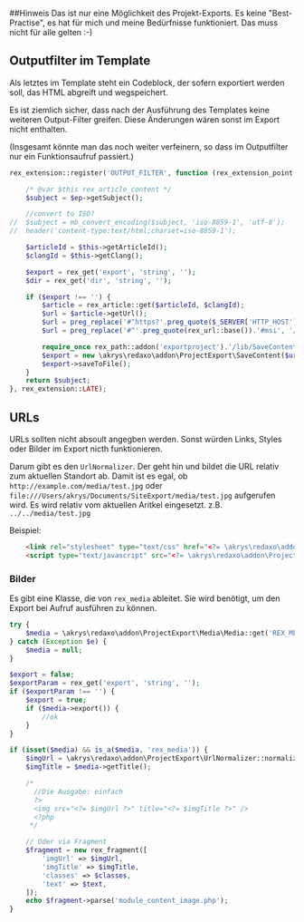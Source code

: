 ##Hinweis
Das ist nur eine Möglichkeit des Projekt-Exports. Es keine "Best-Practise", es hat für mich und meine Bedürfnisse funktioniert. Das muss nicht für alle gelten :-)

## Outputfilter im Template

Als letztes im Template steht ein Codeblock, der sofern exportiert werden soll, das HTML abgreift und wegspeichert.

Es ist ziemlich sicher, dass nach der Ausführung des Templates keine weiteren Output-Filter greifen. Diese Änderungen wären sonst im Export nicht enthalten.

(Insgesamt könnte man das noch weiter verfeinern, so dass im Outputfilter nur ein Funktionsaufruf passiert.)

```php
rex_extension::register('OUTPUT_FILTER', function (rex_extension_point $ep) {

	/* @var $this rex_article_content */
	$subject = $ep->getSubject();

	//convert to ISO?
//	$subject = mb_convert_encoding($subject, 'iso-8859-1', 'utf-8');
//	header('content-type:text/html;charset=iso-8859-1');

	$articleId = $this->getArticleId();
	$clangId = $this->getClang();

	$export = rex_get('export', 'string', '');
	$dir = rex_get('dir', 'string', '');

	if ($export !== '') {
		$article = rex_article::get($articleId, $clangId);
		$url = $article->getUrl();
		$url = preg_replace('#^https?'.preg_quote($_SERVER['HTTP_HOST'].'/').'#msi', '/', $url);
		$url = preg_replace('#^'.preg_quote(rex_url::base()).'#msi', '/', $url);

		require_once rex_path::addon('exportproject').'/lib/SaveContent.php';
		$export = new \akrys\redaxo\addon\ProjectExport\SaveContent($url, $dir, $subject);
		$export->saveToFile();
	}
	return $subject;
}, rex_extension::LATE);

```

## URLs

URLs sollten nicht absoult angegben werden. Sonst würden Links, Styles oder Bilder im Export nicth funktionieren.

Darum gibt es den ```UrlNormalizer```. Der geht hin und bildet die URL relativ zum aktuellen Standort ab. Damit ist es egal, ob ```http://example.com/media/test.jpg``` oder ```file:///Users/akrys/Documents/SiteExport/media/test.jpg``` aufgerufen wird. Es wird relativ vom aktuellen Aritkel eingesetzt. z.B. ```../../media/test.jpg```

Beispiel:
```html
	<link rel="stylesheet" type="text/css" href="<?= \akrys\redaxo\addon\ProjectExport\UrlNormalizer::normalize(rex_url::frontend('/css/styles.css')); ?>?v=<?= UrlNormalizer::getCacheKiller(rex_path::absolute('/css/styles.css')); ?>">
	<script type="text/javascript" src="<?= \akrys\redaxo\addon\ProjectExport\UrlNormalizer::normalize(rex_url::frontend('/js/head.js')); ?>?v=<?= UrlNormalizer::getCacheKiller(rex_path::absolute('/js/head.js')); ?>"></script>
```

### Bilder

Es gibt eine Klasse, die von ```rex_media``` ableitet. Sie wird benötigt, um den Export bei Aufruf ausführen zu können.


```php
try {
	$media = \akrys\redaxo\addon\ProjectExport\Media\Media::get('REX_MEDIA[1]');
} catch (Exception $e) {
	$media = null;
}

$export = false;
$exportParam = rex_get('export', 'string', '');
if ($exportParam !== '') {
	$export = true;
	if ($media->export()) {
		//ok
	}
}

if (isset($media) && is_a($media, 'rex_media')) {
	$imgUrl = \akrys\redaxo\addon\ProjectExport\UrlNormalizer::normalize($media->getUrl($export));
	$imgTitle = $media->getTitle();

	/*
	  //Die Ausgabe: einfach
	  ?>
	  <img src="<?= $imgUrl ?>" title="<?= $imgTitle ?>" />
	  <?php
	 */

	// Oder via Fragment
	$fragment = new rex_fragment([
		'imgUrl' => $imgUrl,
		'imgTitle' => $imgTitle,
		'classes' => $classes,
		'text' => $text,
	]);
	echo $fragment->parse('module_content_image.php');
}
```


